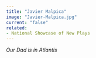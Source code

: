 ```yaml
---
title: "Javier Malpica"
image: "Javier-Malpica.jpg"
current: "false"
related:
- National Showcase of New Plays
---
```


*Our Dad is in Atlantis*

